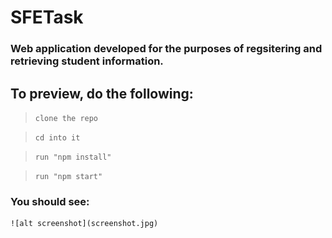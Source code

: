 # SFETask

### Web application developed for the purposes of regsitering and retrieving student information.

## To preview, do the following:
> `clone the repo`  

> `cd into it`  

> `run "npm install"`  

> `run "npm start"`  

### You should see:

	![alt screenshot](screenshot.jpg)